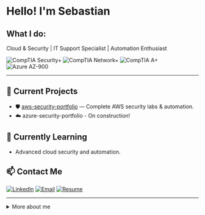 # Hello! I'm Sebastian
## What I do:
Cloud & Security | IT Support Specialist | Automation Enthusiast

![CompTIA Security+](https://img.shields.io/badge/COMPTIA%20SECURITY+-ED6C47?style=for-the-badge&logo=bitwarden&logoColor=white)
![CompTIA Network+](https://img.shields.io/badge/COMPTIA%20NETWORK+-F7941E?style=for-the-badge&logo=openvpn&logoColor=white)
![CompTIA A+](https://img.shields.io/badge/COMPTIA%20A+-0079C1?style=for-the-badge&logo=intel&logoColor=white)
![Azure AZ-900](https://img.shields.io/badge/AZURE%20AZ--900-0078D4?style=for-the-badge&logo=cloudflare&logoColor=white)

---

## 🔭 Current Projects
- 🛡️ [aws-security-portfolio](https://github.com/AWS-Security-Portfolio) — Complete AWS security labs & automation.
- ☁️ azure-security-portfolio - On construction!

## 🌱 Currently Learning
- Advanced cloud security and automation.

## 📫 Contact Me
[![LinkedIn](https://img.shields.io/badge/LinkedIn-blue?logo=linkedin&logoColor=white&style=for-the-badge)](https://linkedin.com/in/sebastiansilc)
[![Email](https://img.shields.io/badge/Email-grey?logo=gmail&logoColor=white&style=for-the-badge)](mailto:sebastian@playbookvisualarts.com)
[![Resume](https://img.shields.io/badge/Resume-PDF-red?style=for-the-badge&logo=adobeacrobatreader&logoColor=white)](https://drive.google.com/file/d/1mZx61C-Dzqzedsh5I0SLu_YJVoeqJRdY/view?usp=drive_link)

---

<details>
  <summary>More about me</summary>

  Originally from Chile, I have been traveling the world and living abroad since 2015. Living in Berlin since June 2017. I finished my master's in Filmmaking in 2014.

  🌍 [sebastiansilc.com](https://www.sebastiansilc.com)  
  Languages: EN-C2 / ES-C2 / DE-B2
</details>

